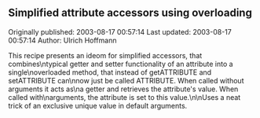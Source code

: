 ## Simplified attribute accessors using overloading 
Originally published: 2003-08-17 00:57:14 
Last updated: 2003-08-17 00:57:14 
Author: Ulrich Hoffmann 
 
This recipe presents an ideom for simplified accessors, that combines\ntypical getter and setter functionality of an attribute into a single\noverloaded method, that instead of getATTRIBUTE and setATTRIBUTE can\nnow just be called ATTRIBUTE. When called without arguments it acts as\na getter and retrieves the attribute's value. When called with\narguments, the attribute is set to this value.\n\nUses a neat trick of an exclusive unique value in default arguments.